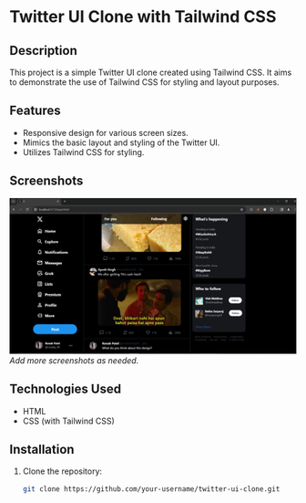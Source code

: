 # Twitter UI Clone with Tailwind CSS

## Description
This project is a simple Twitter UI clone created using Tailwind CSS. It aims to demonstrate the use of Tailwind CSS for styling and layout purposes.

## Features
- Responsive design for various screen sizes.
- Mimics the basic layout and styling of the Twitter UI.
- Utilizes Tailwind CSS for styling.

## Screenshots
![Screenshot 1](X-Clone.PNG)
*Add more screenshots as needed.*

## Technologies Used
- HTML
- CSS (with Tailwind CSS)

## Installation
1. Clone the repository:
   ```bash
   git clone https://github.com/your-username/twitter-ui-clone.git
